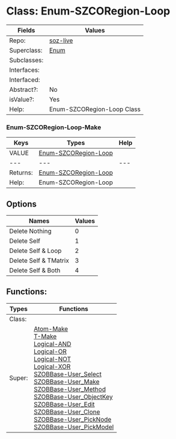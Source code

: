 
# Class:	Enum-SZCORegion-Loop

| Fields | Values |
| --------- | --------- |
| Repo: | [soz-live](/repos/soz-live.html) |
| Superclass: | [Enum](Enum.html) |
| Subclasses: |  |
| Interfaces: |  |
| Interfaced: |  |
| Abstract?: | No |
| isValue?: | Yes |
| Help: | Enum-SZCORegion-Loop Class |

### Enum-SZCORegion-Loop-Make

| Keys | Types | Help |
| --------- | --------- | --------- |
| VALUE | [Enum-SZCORegion-Loop](Enum-SZCORegion-Loop.html) |  |
| --- | --- | --- |
| Returns: | [Enum-SZCORegion-Loop](Enum-SZCORegion-Loop.html) |
| Help: | Enum-SZCORegion-Loop |


## Options

| Names | Values |
| --------- | --------- |
| Delete Nothing | 0 |
| Delete Self | 1 |
| Delete Self & Loop | 2 |
| Delete Self & TMatrix | 3 |
| Delete Self & Both | 4 |

## Functions:

| Types | Functions |
| --------- | --------- |
| Class: |  |
| Super: | [Atom-Make](Atom.html) <br> [T-Make](T.html) <br> [Logical-AND](Logical.html) <br> [Logical-OR](Logical.html) <br> [Logical-NOT](Logical.html) <br> [Logical-XOR](Logical.html) <br> [SZOBBase-User_Select](SZOBBase.html) <br> [SZOBBase-User_Make](SZOBBase.html) <br> [SZOBBase-User_Method](SZOBBase.html) <br> [SZOBBase-User_ObjectKey](SZOBBase.html) <br> [SZOBBase-User_Edit](SZOBBase.html) <br> [SZOBBase-User_Clone](SZOBBase.html) <br> [SZOBBase-User_PickNode](SZOBBase.html) <br> [SZOBBase-User_PickModel](SZOBBase.html) |


